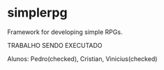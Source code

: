 # simplerpg
Framework for developing simple RPGs.


TRABALHO SENDO EXECUTADO

Alunos: Pedro(checked), Cristian, Vinicius(checked)

